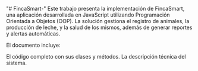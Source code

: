 "# FincaSmart-" 
Este trabajo presenta la implementación de FincaSmart, una aplicación desarrollada en JavaScript utilizando Programación Orientada a Objetos (OOP). La solución gestiona el registro de animales, la producción de leche, y la salud de los mismos, además de generar reportes y alertas automáticas.

El documento incluye:

El código completo con sus clases y métodos.
La descripción técnica del sistema.
